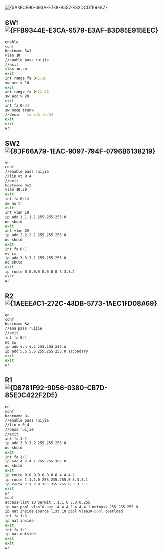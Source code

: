 ![{5ABECE90-693A-F7B8-B557-E32DCD7E9E87}](https://images.weserv.nl/?url=https://article.biliimg.com/bfs/article/f6c1145ae7e4a305cb1cb2c3e75a248085003e74.png)



## SW1![{FFB9344E-E3CA-9579-E3AF-B3D85E915EEC}](https://images.weserv.nl/?url=https://article.biliimg.com/bfs/article/7a0aa1b21d5b8c326b4a564784581db57e218de6.png)

```cmd
enable
conf
hostname Sw1
vlan 10
//enable pass ruijie
//exit
vlan 10,20
exit
int range fa 0/1-10
sw acc v 10
exit
int range fa 0/11-20
sw acc v 20
exit
int fa 0/24
sw mode trunk
//descr --to-sw2-fa/24--
exit
exit
wr
```

## SW2![{8DF66A79-1EAC-9097-794F-0796B6138219}](https://images.weserv.nl/?url=https://article.biliimg.com/bfs/article/74d4422cc2efb5528710c46ab215ee4641ea1cd8.png)

```cmd
en
conf
//enable pass ruijie
//lin vt 0 4
//exit
hostname Sw2
vlan 10,20
exit
int fa 0/24
sw mo tr
exit
int vlan 10
ip add 1.1.1.1 255.255.255.0
no shutd
exit
int vlan 20
ip add 2.2.2.1 255.255.255.0
no shutd
exit
int fa 0/1
no sw
ip add 3.3.3.1 255.255.255.0
no shutd
exit
ip route 0.0.0.0 0.0.0.0 3.3.3.2
exit
wr
```

## R2![{1AEEEAC1-272C-48DB-5773-1AEC1FD08A69}](https://images.weserv.nl/?url=https://article.biliimg.com/bfs/article/8433f1555e71eb5f73d13bcdb595ef7f0846d40e.png)

```cmd
en
conf
hostname R2
//ena pass ruijie
//exit
int fa 0/1
no sw
ip add 4.4.4.2 255.255.255.0
ip add 5.5.5.5 255.255.255.0 secondary
exit
exit
wr
```

## R1![{D8781F92-9D56-0380-CB7D-85E0C422F2D5}](https://images.weserv.nl/?url=https://article.biliimg.com/bfs/article/cafd2e985f21e4e09f4a8d24c4164bff18edd124.png)

```cmd
en
conf
hostname R1
//enable pass ruijie
//lin v 0 4
//pass ruijie
//exit
int fa 1/0
ip add 3.3.3.2 255.255.255.0
no shutd
exit
int fa 1/1
ip add 4.4.4.1 255.255.255.0
no shutd
exit
ip route 0.0.0.0 0.0.0.0 4.4.4.2
ip route 1.1.1.0 255.255.255.0 3.3.3.1
ip route 2.2.2.0 255.255.255.0 3.3.3.1
exit
wr
conf
access-list 10 permit 1.1.1.0 0.0.0.255
ip nat pool vlan10-pool 4.4.4.1 4.4.4.1 netmask 255.255.255.0
ip nat inside source list 10 pool vlan10-pool overload
int fa 1/0
ip nat inside
exit
int fa 1/1
ip nat outside
exit
exit
wr
```




